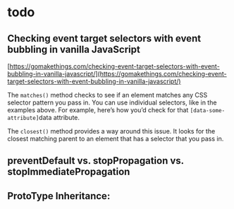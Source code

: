 # todo



## Checking event target selectors with event bubbling in vanilla JavaScript

[https://gomakethings.com/checking-event-target-selectors-with-event-bubbling-in-vanilla-javascript/](https://gomakethings.com/checking-event-target-selectors-with-event-bubbling-in-vanilla-javascript/)

The `matches()` method checks to see if an element matches any CSS selector pattern you pass in. You can use individual selectors, like in the examples above. For example, here’s how you’d check for that `[data-some-attribute]`data attribute.



The `closest()` method provides a way around this issue. It looks for the closest matching parent to an element that has a selector that you pass in.  


## preventDefault vs. stopPropagation vs. stopImmediatePropagation



## ProtoType Inheritance:








